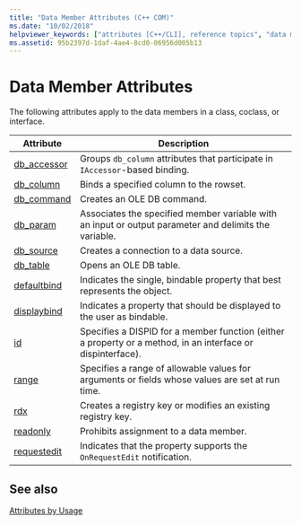 ```yaml
---
title: "Data Member Attributes (C++ COM)"
ms.date: "10/02/2018"
helpviewer_keywords: ["attributes [C++/CLI], reference topics", "data members [C++], attributes", "data members [C++]"]
ms.assetid: 95b2397d-1daf-4ae4-8cd0-06956d005b13
---
```

# Data Member Attributes

The following attributes apply to the data members in a class, coclass, or interface.

|Attribute|Description|
|---------------|-----------------|
|[db_accessor](db-accessor.md)|Groups `db_column` attributes that participate in `IAccessor`-based binding.|
|[db_column](db-column.md)|Binds a specified column to the rowset.|
|[db_command](db-command.md)|Creates an OLE DB command.|
|[db_param](db-param.md)|Associates the specified member variable with an input or output parameter and delimits the variable.|
|[db_source](db-source.md)|Creates a connection to a data source.|
|[db_table](db-table.md)|Opens an OLE DB table.|
|[defaultbind](defaultbind.md)|Indicates the single, bindable property that best represents the object.|
|[displaybind](displaybind.md)|Indicates a property that should be displayed to the user as bindable.|
|[id](id.md)|Specifies a DISPID for a member function (either a property or a method, in an interface or dispinterface).|
|[range](range-cpp.md)|Specifies a range of allowable values for arguments or fields whose values are set at run time.|
|[rdx](rdx.md)|Creates a registry key or modifies an existing registry key.|
|[readonly](readonly-cpp.md)|Prohibits assignment to a data member.|
|[requestedit](requestedit.md)|Indicates that the property supports the `OnRequestEdit` notification.|

## See also

[Attributes by Usage](attributes-by-usage.md)
